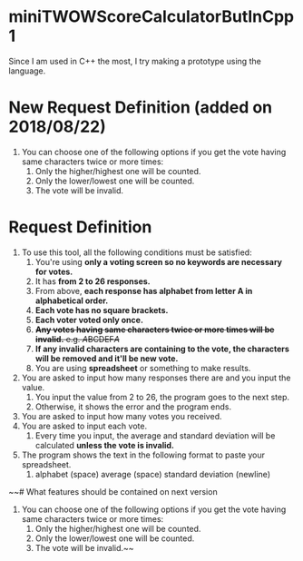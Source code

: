 # miniTWOWScoreCalculatorButInCpp1
Since I am used in C++ the most, I try making a prototype using the language.

# New Request Definition (added on 2018/08/22)
1. You can choose one of the following options if you get the vote having same characters twice or more times:
	1. Only the higher/highest one will be counted.
	2. Only the lower/lowest one will be counted.
	3. The vote will be invalid.

# Request Definition
1. To use this tool, all the following conditions must be satisfied:
	1. You're using **only a voting screen so no keywords are necessary for votes.**
	2. It has **from 2 to 26 responses.**
	3. From above, **each response has alphabet from letter A in alphabetical order.**
	4. **Each vote has no square brackets.**
	7. **Each voter voted only once.**
	5. ~~**Any votes having same characters twice or more times will be invalid.** e.g. *A*BCDEF*A*~~
	8. **If any invalid characters are containing to the vote, the characters will be removed and it'll be new vote.**
	6. You are using **spreadsheet** or something to make results.
2. You are asked to input how many responses there are and you input the value.
	1. You input the value from 2 to 26, the program goes to the next step.
	6. Otherwise, it shows the error and the program ends.
3. You are asked to input how many votes you received.
4. You are asked to input each vote.
	1. Every time you input, the average and standard deviation will be calculated **unless the vote is invalid.**
5. The program shows the text in the following format to paste your spreadsheet.
	1. alphabet (space) average (space) standard deviation (newline)

~~# What features should be contained on next version
1. You can choose one of the following options if you get the vote having same characters twice or more times:
	1. Only the higher/highest one will be counted.
	2. Only the lower/lowest one will be counted.
	3. The vote will be invalid.~~

